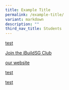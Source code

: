 ```yaml
---
title: Example Title
permalink: /example-title/
variant: markdown
description: ""
third_nav_title: Students
---
```

<a href="/">test</a>

<a href="/">Join the iBuildSG Club</a>
	
<a href="/">our website</a>

<a href="/">test</a>

<a href="/">test</a>
